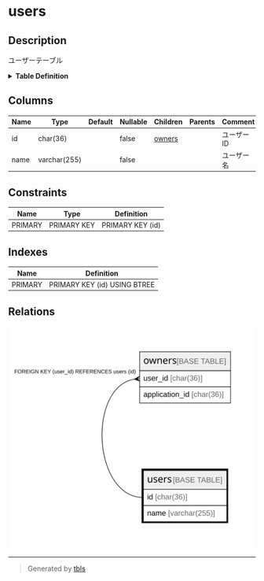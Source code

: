 # users

## Description

ユーザーテーブル

<details>
<summary><strong>Table Definition</strong></summary>

```sql
CREATE TABLE `users` (
  `id` char(36) NOT NULL COMMENT 'ユーザーID',
  `name` varchar(255) NOT NULL COMMENT 'ユーザー名',
  PRIMARY KEY (`id`)
) ENGINE=InnoDB DEFAULT CHARSET=utf8mb4 COLLATE=utf8mb4_general_ci COMMENT='ユーザーテーブル'
```

</details>

## Columns

| Name | Type | Default | Nullable | Children | Parents | Comment |
| ---- | ---- | ------- | -------- | -------- | ------- | ------- |
| id | char(36) |  | false | [owners](owners.md) |  | ユーザーID |
| name | varchar(255) |  | false |  |  | ユーザー名 |

## Constraints

| Name | Type | Definition |
| ---- | ---- | ---------- |
| PRIMARY | PRIMARY KEY | PRIMARY KEY (id) |

## Indexes

| Name | Definition |
| ---- | ---------- |
| PRIMARY | PRIMARY KEY (id) USING BTREE |

## Relations

![er](users.svg)

---

> Generated by [tbls](https://github.com/k1LoW/tbls)
